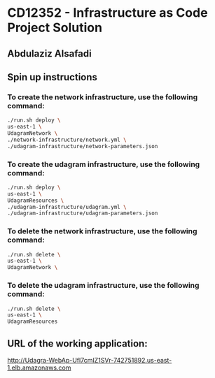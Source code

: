 # CD12352 - Infrastructure as Code Project Solution

## Abdulaziz Alsafadi

## Spin up instructions

### To create the network infrastructure, use the following command:

```bash
./run.sh deploy \
us-east-1 \
UdagramNetwork \
./network-infrastructure/network.yml \
./udagram-infrastructure/network-parameters.json
```

### To create the udagram infrastructure, use the following command:

```bash
./run.sh deploy \
us-east-1 \
UdagramResources \
./udagram-infrastructure/udagram.yml \
./udagram-infrastructure/udagram-parameters.json
```

### To delete the network infrastructure, use the following command:

```bash
./run.sh delete \
us-east-1 \
UdagramNetwork \
```

### To delete the udagram infrastructure, use the following command:

```bash
./run.sh delete \
us-east-1 \
UdagramResources
```

<!-- Add URL of the DNS Name -->

## URL of the working application:

http://Udagra-WebAp-Ufl7cmIZ1SVr-742751892.us-east-1.elb.amazonaws.com
